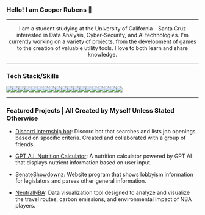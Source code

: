 ### Hello! I am Cooper Rubens 👋

<hr>

<center> 
I am a student studying at the University of California - Santa Cruz interested in Data Analysis, Cyber-Security, and AI technologies. I'm currently working on a variety of projects, from the development of games to the creation of valuable utility tools. I love to both learn and share knowledge.
</center>

<hr>

### Tech Stack/Skills
<img src="https://img.shields.io/badge/Python-FFD43B?style=for-the-badge&logo=python&logoColor=blue" /><img src="https://img.shields.io/badge/HTML5-E34F26?style=for-the-badge&logo=html5&logoColor=white" /><img src="https://img.shields.io/badge/coding%20ninjas-DD6620?style=for-the-badge&logo=codingninjas&logoColor=white" /><img src="https://img.shields.io/badge/JavaScript-323330?style=for-the-badge&logo=javascript&logoColor=F7DF1E" /><img src="https://img.shields.io/badge/Lua-2C2D72?style=for-the-badge&logo=lua&logoColor=white" /><img src="https://img.shields.io/badge/Numpy-777BB4?style=for-the-badge&logo=numpy&logoColor=white" /><img src="https://img.shields.io/badge/C%2B%2B-00599C?style=for-the-badge&logo=c%2B%2B&logoColor=white" /><img src="https://img.shields.io/badge/Unity-100000?style=for-the-badge&logo=unity&logoColor=white" /><img src="(https://img.shields.io/badge/Oracle-F80000?style=for-the-badge&logo=Oracle&logoColor=white)" /><img src="https://img.shields.io/badge/Oracle-F80000?style=for-the-badge&logo=oracle&logoColor=black" /><img src="https://img.shields.io/badge/TypeScript-007ACC?style=for-the-badge&logo=typescript&logoColor=white" /><img src="https://img.shields.io/badge/MySQL-005C84?style=for-the-badge&logo=mysql&logoColor=white" /><img src="https://img.shields.io/badge/JSS-F7DF1E?style=for-the-badge&logo=JSS&logoColor=white" /><img src="https://img.shields.io/badge/Pandas-2C2D72?style=for-the-badge&logo=pandas&logoColor=white" /><img src="https://img.shields.io/badge/adobe-%23FF0000.svg?style=for-the-badge&logo=adobe&logoColor=white)" /><img src="https://img.shields.io/badge/IntelliJIDEA-000000.svg?style=for-the-badge&logo=intellij-idea&logoColor=white" /><img src="https://img.shields.io/badge/shell_script-%23121011.svg?style=for-the-badge&logo=gnu-bash&logoColor=white" /><img src="https://img.shields.io/badge/typescript-%23007ACC.svg?style=for-the-badge&logo=typescript&logoColor=white" /><img src="https://img.shields.io/badge/unrealengine-%23313131.svg?style=for-the-badge&logo=unrealengine&logoColor=white" />
<hr>

### Featured Projects | All Created by Myself Unless Stated Otherwise

- [Discord Internship bot](https://github.com/Adam101k/Internship-Discord-Bot): Discord bot that searches and lists job openings based on specific criteria. Created and collaborated with a group of friends.

- [GPT A.I. Nutrition Calculator](https://chat.openai.com/g/g-457qBAOqm-macro-calculator): A nutrition calculator powered by GPT AI that displays nutrient information based on user input.
  
- [SenateShowdownz](https://github.com/crowoh/SenateShowdownz): Website program that shows lobbyism information for legislators and parses other general information.
  
- [NeutralNBA](https://github.com/crowoh/NeutralNBA): Data visualization tool designed to analyze and visualize the travel routes, carbon emissions, and environmental impact of NBA players.
